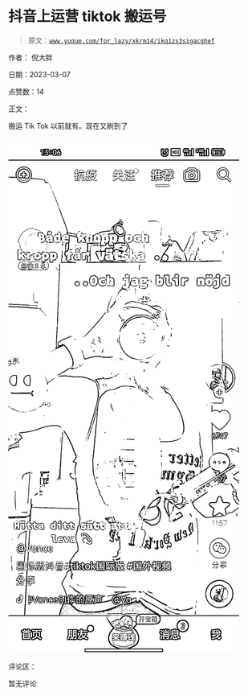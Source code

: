 # 抖音上运营 tiktok 搬运号

> 原文：[`www.yuque.com/for_lazy/xkrm14/ikq1zs3sigacghef`](https://www.yuque.com/for_lazy/xkrm14/ikq1zs3sigacghef)



作者： 倪大胖 

日期：2023-03-07 

点赞数：14 

正文： 

搬运 Tik Tok 以前就有。现在又刷到了 

![](img/c0beaff5b474861b60331270a4fe6226.png) 

评论区： 

暂无评论 


